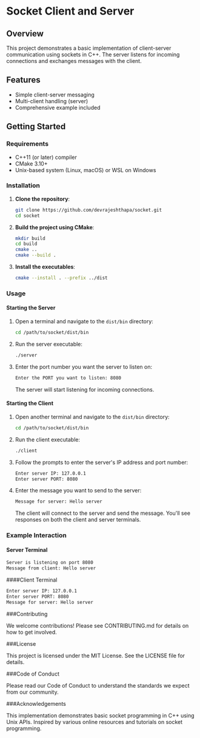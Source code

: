 # Socket Client and Server

## Overview
This project demonstrates a basic implementation of client-server communication using sockets in C++. The server listens for incoming connections and exchanges messages with the client.

## Features
- Simple client-server messaging
- Multi-client handling (server)
- Comprehensive example included

## Getting Started

### Requirements
* C++11 (or later) compiler
* CMake 3.10+
* Unix-based system (Linux, macOS) or WSL on Windows

### Installation

1. **Clone the repository**:
    ```sh
    git clone https://github.com/devrajeshthapa/socket.git
    cd socket
    ```

2. **Build the project using CMake**:
    ```sh
    mkdir build
    cd build
    cmake ..
    cmake --build .
    ```

3. **Install the executables**:
    ```sh
    cmake --install . --prefix ../dist
    ```

### Usage

#### Starting the Server
1. Open a terminal and navigate to the `dist/bin` directory:
    ```sh
    cd /path/to/socket/dist/bin
    ```

2. Run the server executable:
    ```sh
    ./server
    ```

3. Enter the port number you want the server to listen on:
    ```sh
    Enter the PORT you want to listen: 8080
    ```
    The server will start listening for incoming connections.

#### Starting the Client
1. Open another terminal and navigate to the `dist/bin` directory:
    ```sh
    cd /path/to/socket/dist/bin
    ```

2. Run the client executable:
    ```sh
    ./client
    ```

3. Follow the prompts to enter the server's IP address and port number:
    ```sh
    Enter server IP: 127.0.0.1
    Enter server PORT: 8080
    ```

4. Enter the message you want to send to the server:
    ```sh
    Message for server: Hello server
    ```
    The client will connect to the server and send the message. You'll see responses on both the client and server terminals.

### Example Interaction

#### Server Terminal
```sh
Server is listening on port 8080
Message from client: Hello server
```

####Client Terminal
```sh
Enter server IP: 127.0.0.1
Enter server PORT: 8080
Message for server: Hello server
```

###Contributing

We welcome contributions! Please see CONTRIBUTING.md for details on how to get involved.

###License

This project is licensed under the MIT License. See the LICENSE file for details.

###Code of Conduct

Please read our Code of Conduct to understand the standards we expect from our community.

###Acknowledgements

This implementation demonstrates basic socket programming in C++ using Unix APIs. Inspired by various online resources and tutorials on socket programming.
